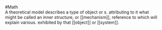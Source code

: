 #Math  
A theoretical model describes a type of object or s. attributing to it what might be called an inner structure, or [[mechanism]], reference to which will explain various. exhibited by that [[object]] or [[system]].